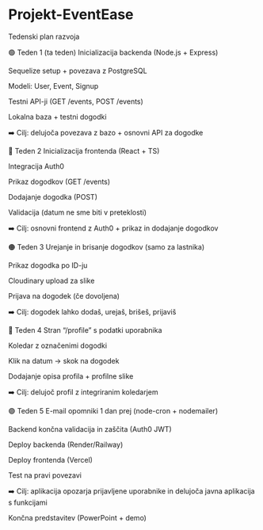 # Projekt-EventEase

Tedenski plan razvoja

🟢 Teden 1 (ta teden)
Inicializacija backenda (Node.js + Express)

Sequelize setup + povezava z PostgreSQL

Modeli: User, Event, Signup

Testni API-ji (GET /events, POST /events)

Lokalna baza + testni dogodki

➡️ Cilj: delujoča povezava z bazo + osnovni API za dogodke

🔵 Teden 2
Inicializacija frontenda (React + TS)

Integracija Auth0

Prikaz dogodkov (GET /events)

Dodajanje dogodka (POST)

Validacija (datum ne sme biti v preteklosti)

➡️ Cilj: osnovni frontend z Auth0 + prikaz in dodajanje dogodkov

🟠 Teden 3
Urejanje in brisanje dogodkov (samo za lastnika)

Prikaz dogodka po ID-ju

Cloudinary upload za slike

Prijava na dogodek (če dovoljena)

➡️ Cilj: dogodek lahko dodaš, urejaš, brišeš, prijaviš

🔴 Teden 4
Stran “/profile” s podatki uporabnika

Koledar z označenimi dogodki

Klik na datum → skok na dogodek

Dodajanje opisa profila + profilne slike

➡️ Cilj: delujoč profil z integriranim koledarjem

🟣 Teden 5
E-mail opomniki 1 dan prej (node-cron + nodemailer)

Backend končna validacija in zaščita (Auth0 JWT)

Deploy backenda (Render/Railway)

Deploy frontenda (Vercel)

Test na pravi povezavi

➡️ Cilj: aplikacija opozarja prijavljene uporabnike in delujoča javna aplikacija s funkcijami

Končna predstavitev (PowerPoint + demo)
